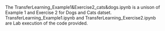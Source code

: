 The TransferLearning_Example1&Exercise2_cats&dogs.ipynb is a unison of Example 1 and Exercise 2 for Dogs and Cats datset.
TransferLearning_Example1.ipynb and TransferLearning_Exercise2.ipynb are Lab execution of the code provided.
